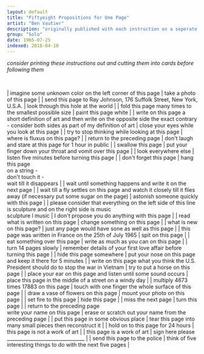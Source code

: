 ```yaml
---
layout: default
title: "Fiftyeight Propositions for One Page"
artist: "Ben Vautier"
description: "originally published with each instruction on a seperate card"
group: "Solo"
date: 1965-07-25
indexed: 2018-04-10
---
```

*consider printing these instructions out and cutting them into cards before following them*

<br>

| imagine some unknown color on the left corner of this page | take a photo of this page |
| send this page to Ray Johnson, 176 Suffolk Street, New York, U.S.A. | look through this hole at the world |
| fold this page many times to the smallest possible size | paint this page white |
| write on this page a short definition of art and then write on the opposite side the exact contrary - consider both sides as part of my definition of art | close your eyes while you look at this page |
| try to stop thinking while looking at this page | where is fluxus on this page? |
| return to the preceding page | don't laugh and stare at this page for 1 hour in public |
| swallow this page | put your finger down your throat and vomit over this page |
| look everywhere else | listen five minutes before turning this page |
| don't forget this page | hang this page <br> on a string - <br> don't touch it - <br> wait till it disappears |
| wait until something happens and write it on the next page |
| wait till a fly settles on this page and watch it closely till it flies away (if necessary put some sugar on the page) | astonish someone quickly with this page |
| please consider that everything on the left side of this line is sculpture and on the right side is music <br> sculpture l music | I don't propose you do anything with this page |
| read what is written on this page | change something on this page |
| what is new on this page? | just any page would have sone as well as this page |
| this page was written in France on the 25th of July 1965 | spit on this page |
| eat something over this page | write as much as you can on this page |
| turn 14 pages slowly | remember details of your first love affair before turning this page |
| hide this page somewhere | put your nose on this page and keep it there for 5 minutes |
| write on this page what you think the U.S. President should do to stop the war in Vietnam | try to put a horse on this page |
| place your ear on this page and listen until some sound occurs | place this page in the middle of a street on a windy day |
| multiply 4673 times 17883 on this page | touch with one finger the whole surface of this page |
| draw a vase of flowers on this page | mount your photo on this page |
| set fire to this page | hide this page |
| miss the next page | turn this page |
| return to the preceding page <br> write your name on this page | erase or scratch out your name from the preceding page |
| put this page in some obvious place | tear this page into many small pieces then reconstruct it |
| hold on to this page for 24 hours | this page is not a work of art |
| this page is a work of art | sign here please ________________________________ |
| send this page to the police | think of five interesting things to do with the next five pages |
